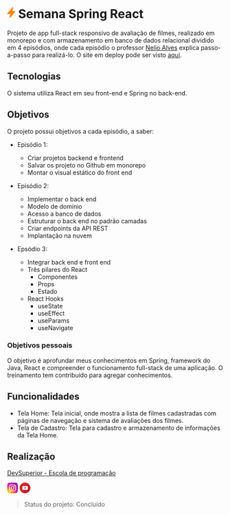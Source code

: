 # ![DevSuperior logo](https://raw.githubusercontent.com/devsuperior/bds-assets/main/ds/devsuperior-logo-small.png) Semana Spring React
Projeto de app full-stack responsivo de avaliação de filmes, realizado em monorepo e com armazenamento em banco de dados relacional dividido em 4 episódios, onde cada episódio o professor [Nelio Alves](https://github.com/acenelio) explica passo-a-passo para realizá-lo. O site em deploy pode ser visto <a href="https://rico-dsmovie.netlify.app/" target="_blank">aqui</a>.

## Tecnologias
O sistema utiliza React em seu front-end e Spring no back-end.

## Objetivos
O projeto possui objetivos a cada episódio, a saber:

- Episódio 1: 
    - Criar projetos backend e frontend
    - Salvar os projeto no Github em monorepo
    - Montar o visual estático do front end
    
- Episódio 2: 
    - Implementar o back end
    - Modelo de domínio
    - Acesso a banco de dados
    - Estruturar o back end no padrão camadas
    - Criar endpoints da API REST
    - Implantação na nuvem

- Epsódio 3:
    - Integrar back end e front end
    - Três pilares do React
      - Componentes
      - Props
      - Estado
    - React Hooks
      - useState
      - useEffect
      - useParams
      - useNavigate

### Objetivos pessoais 
O objetivo é aprofundar meus conhecimentos em Spring, framework do Java, React e compreender o funcionamento full-stack de uma aplicação. O treinamento tem contribuído para agregar conhecimentos. 

## Funcionalidades
- Tela Home: Tela inicial, onde mostra a lista de filmes cadastradas com páginas de navegação e sistema de avaliações dos filmes.
- Tela de Cadastro: Tela para cadastro e armazenamento de informações da Tela Home.

## Realização
[DevSuperior - Escola de programação](https://devsuperior.com.br)

[![DevSuperior no Instagram](https://raw.githubusercontent.com/devsuperior/bds-assets/main/ds/ig-icon.png)](https://instagram.com/devsuperior.ig)
[![DevSuperior no Youtube](https://raw.githubusercontent.com/devsuperior/bds-assets/main/ds/yt-icon.png)](https://youtube.com/devsuperior)


> Status do projeto: Concluído